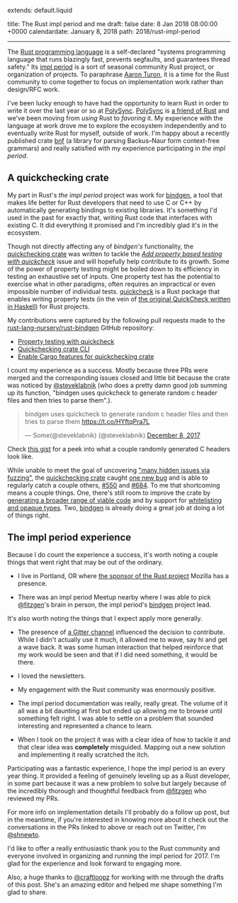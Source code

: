 extends: default.liquid

title: The Rust impl period and me
draft: false
date: 8 Jan 2018 08:00:00 +0000
calendardate: January 8, 2018
path: 2018/rust-impl-period

---

The [Rust programming language](https://www.rust-lang.org) is a self-declared
"systems programming language that runs blazingly fast, prevents segfaults, and
guarantees thread safety." Its
[impl period](https://internals.rust-lang.org/t/the-final-impl-period-newsletter/6408)
is a sort of seasonal community Rust project, or organization of projects.
To paraphrase [Aaron Turon](https://internals.rust-lang.org/t/announcing-the-impl-period-sep-18-dec-17/5676),
it is a time for the Rust community to come together to focus on implementation 
work rather than design/RFC work. 

I've been lucky enough to have had the opportunity to learn Rust in order to 
write it over the last year or so at [PolySync](https://polysync.io/). 
[PolySync](https://polysync.io/) is
[a friend of Rust](https://www.rust-lang.org/en-US/friends.html) and we've been
moving from _using_ Rust to _favoring_ it. My experience with the language at
work drove me to explore the ecosystem independently and to eventually write
Rust for myself, outside of work. I'm happy about a recently published 
crate [bnf](https://crates.io/crates/bnf) (a library for parsing 
Backus–Naur form context-free grammars) and really satisfied with my experience
participating in _the impl period_.

## A quickchecking crate

My part in Rust's _the impl period_ project was work for
[bindgen](https://github.com/rust-lang-nursery/rust-bindgen), a tool that makes
life better for Rust developers that need to use C or C++ by automatically 
generating bindings to existing libraries. It's something I'd used in the 
past for exactly that, writing Rust code that interfaces with existing C. 
It did everything it promised and I'm incredibly glad it's in the ecosystem.

Though not directly affecting any of _bindgen's_ functionality, the 
[quickchecking crate](https://github.com/rust-lang-nursery/rust-bindgen/tree/master/tests/quickchecking)
was written to tackle the
_[Add property based testing with quickcheck](https://github.com/rust-lang-nursery/rust-bindgen/issues/970)_ 
issue and will hopefully help contribute to its growth.
Some of the power of property testing might be boiled 
down to its efficiency in testing an exhaustive set of inputs. One property test 
has the potential to exercise what in other paradigms, often requires an 
impractical or even impossible number of individual tests. 
[quickcheck](https://github.com/BurntSushi/quickcheck) is a Rust package that 
enables writing property tests 
(in the vein of [the original QuickCheck written in Haskell](https://en.wikipedia.org/wiki/QuickCheck)) 
for Rust projects.

My contributions were captured by the following pull requests made to the 
[rust-lang-nursery/rust-bindgen](https://github.com/rust-lang-nursery/rust-bindgen) 
GitHub repository:

* [Property testing with quickcheck](https://github.com/rust-lang-nursery/rust-bindgen/pull/1159)
* [Quickchecking crate CLI](https://github.com/rust-lang-nursery/rust-bindgen/pull/1177)
* [Enable Cargo features for quickchecking crate](https://github.com/rust-lang-nursery/rust-bindgen/pull/1180)

I count my experience as a success. Mostly because three PRs were
merged and the corresponding issues closed and little bit because the 
crate was noticed by [@steveklabnik](https://twitter.com/steveklabnik) 
(who does a pretty damn good job summing up its function, "bindgen uses 
quickcheck to generate random c header files and then tries to parse them".). 

<blockquote class="twitter-tweet" data-lang="en"><p lang="en" dir="ltr">bindgen uses quickcheck to generate random c header files and then tries to parse them <a href="https://t.co/HYftqPra7L">https://t.co/HYftqPra7L</a></p>&mdash; Some(@steveklabnik) (@steveklabnik) <a href="https://twitter.com/steveklabnik/status/939238891118350337?ref_src=twsrc%5Etfw">December 8, 2017</a></blockquote>
<script async src="https://platform.twitter.com/widgets.js" charset="utf-8"></script>

Check [this gist](https://gist.github.com/snewt/1b0ca76207139681d98b4d709b8c09ed) 
for a peek into what a couple randomly generated C headers look like.

While unable to meet the goal of uncovering 
["many hidden issues via fuzzing"](https://paper.dropbox.com/doc/bindgen-xTXplHlfqJpnDvPhMqmfW), the 
[quickchecking crate](https://github.com/rust-lang-nursery/rust-bindgen/tree/master/tests/quickchecking) 
caught [one new bug](https://github.com/rust-lang-nursery/rust-bindgen/issues/1153)
and is able to regularly catch a couple others, 
[#550](https://github.com/rust-lang-nursery/rust-bindgen/issues/550)
and [#684](https://github.com/rust-lang-nursery/rust-bindgen/issues/684). To me
that shortcoming means a couple things. One, there's still room to improve the 
crate by 
[generating a broader range of viable code](https://github.com/rust-lang-nursery/rust-bindgen/issues/1170) 
and by support for 
[whitelisting and opaque types](https://github.com/rust-lang-nursery/rust-bindgen/issues/1171).
Two, [bindgen](https://github.com/rust-lang-nursery/rust-bindgen) is already 
doing a great job at doing a lot of things right.

## The impl period experience

Because I do count the experience a success, it's worth noting a couple things 
that went right that may be out of the ordinary.

* I live in Portland, OR where [the sponsor of the Rust project](https://research.mozilla.org/rust/) Mozilla has a presence.

* There was an impl period Meetup nearby where I was able to pick [@fitzgen](https://github.com/fitzgen)'s brain in person, the impl period's [bindgen](https://github.com/rust-lang-nursery/rust-bindgen) project lead.

It's also worth noting the things that I expect apply more generally.

* The presence of [a Gitter channel](https://gitter.im/rust-impl-period/WG-dev-tools-bindgen) influenced the decision to contribute. While I didn't actually use it much, it allowed me to wave, say hi and get a wave back. It was some human interaction that helped reinforce that my work would be seen and that if I did need something, it would be there.

* I loved the newsletters.

* My engagement with the Rust community was enormously positive. 

* The impl period documentation was really, really great. The volume of it all was a bit daunting at first but ended up allowing me to browse until something felt right. I was able to settle on a problem that sounded interesting and represented a chance to learn.

* When I took on the project it was with a clear idea of how to tackle it and that clear idea was __completely__ misguided. Mapping out a new solution and implementing it really scratched the itch.

Participating was a fantastic experience, I hope the impl period is an every year 
thing. It provided a feeling of genuinely leveling up as a Rust developer, 
in some part because it was a new problem to solve but largely because of the 
incredibly thorough and thoughtful feedback from 
[@fitzgen](https://github.com/fitzgen) who reviewed my PRs.

For more info on implementation details I'll probably do a follow up 
post, but in the meantime, if you're interested in knowing more about it check 
out the conversations in the PRs linked to above or 
reach out on Twitter, I'm [@shnewto](https://twitter.com/shnewto). 

I'd like to offer a really enthusiastic thank you to the Rust community and 
everyone involved in organizing and running the impl period for 2017. I'm glad 
for the experience and look forward to engaging more. 

Also, a huge thanks to [@craftloopz](https://twitter.com/craftloopz) for
working with me through the drafts of this post. She's an amazing editor and 
helped me shape something I'm glad to share.  